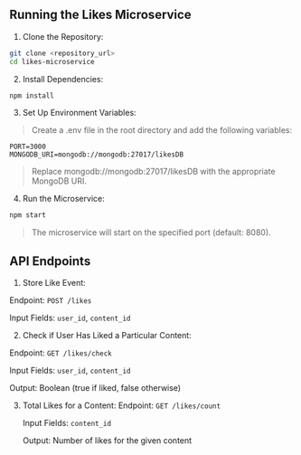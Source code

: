 ## Running the Likes Microservice

1. Clone the Repository:
```bash
git clone <repository_url>
cd likes-microservice
```

2. Install Dependencies:
```bash
npm install
```

3. Set Up Environment Variables:
> Create a .env file in the root directory and add the following variables:
```env
PORT=3000
MONGODB_URI=mongodb://mongodb:27017/likesDB
```

> Replace mongodb://mongodb:27017/likesDB with the appropriate MongoDB URI.

4. Run the Microservice:
```bash
npm start
```

> The microservice will start on the specified port (default: 8080).

## API Endpoints
1. Store Like Event:

Endpoint: `POST /likes`

Input Fields: `user_id`, `content_id`

2. Check if User Has Liked a 
Particular Content:

Endpoint: `GET /likes/check`

Input Fields: `user_id`, `content_id`

Output: Boolean (true if liked, false otherwise)

3. Total Likes for a Content:
    Endpoint: `GET /likes/count`

    Input Fields: `content_id`

    Output: Number of likes for the given content
